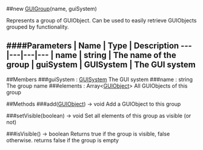 ##new [GUIGroup](http://doc.babylonjs.com/page.php?p=25106)(name, guiSystem)

Represents a group of GUIObject. Can be used to easily retrieve GUIObjects grouped by functionality.

####Parameters
 | Name | Type | Description
---|---|---|---
 | name | string | The name of the group
 | guiSystem | GUISystem | The GUI system
---

##Members
###guiSystem : [GUISystem](http://doc.babylonjs.com/page.php?p=25103)
The GUI system
###name : string
The group name
###elements : Array<[GUIObject](http://doc.babylonjs.com/page.php?p=25104)>
All GUIObjects of this group

##Methods
###add([GUIObject](http://doc.babylonjs.com/page.php?p=25104)) → void
Add a GUIObject to this group

###setVisible(boolean) → void
Set all elements of this group as visible (or not)

###isVisible() → boolean
Returns true if the group is visible, false otherwise. returns false if the group is empty

